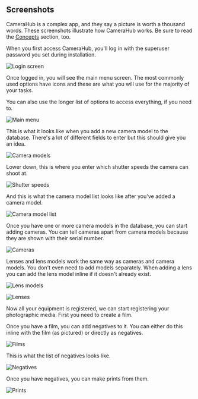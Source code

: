 ## Screenshots

CameraHub is a complex app, and they say a picture is worth a thousand words. These screenshots illustrate how CameraHub works.
Be sure to read the [Concepts](CONCEPTS.md) section, too.

When you first access CameraHub, you'll log in with the superuser password you set during installation.

![Login screen](screenshots/login.png "Login screen")

Once logged in, you will see the main menu screen. The most commonly used options have icons and these are what you will use for the majority of your tasks.

You can also use the longer list of options to access everything, if you need to.

![Main menu](screenshots/menu.png "Main menu")

This is what it looks like when you add a new camera model to the database. There's a lot of different fields to enter but this should give you an idea.

![Camera models](screenshots/cameramodeladd.png "Camera models")

Lower down, this is where you enter which shutter speeds the camera can shoot at.

![Shutter speeds](screenshots/cameramodelshutterspeed.png "Shutter speeds")

And this is what the camera model list looks like after you've added a camera model.

![Camera model list](screenshots/cameramodellist.png "Camera model list")

Once you have one or more camera models in the database, you can start adding cameras. You can tell cameras apart from camera models because they are shown with their serial number.

![Cameras](screenshots/camera.png "Cameras")

Lenses and lens models work the same way as cameras and camera models. You don't even need to add models separately. When adding a lens you can add the lens model inline if it doesn't already exist.

![Lens models](screenshots/lensmodel.png "Lens models")

![Lenses](screenshots/lens.png "Lenses")

Now all your equipment is registered, we can start registering your photographic media. First you need to create a film.

Once you have a film, you can add negatives to it. You can either do this inline with the film (as pictured) or directly as negatives.

![Films](screenshots/film.png "Films")

This is what the list of negatives looks like.

![Negatives](screenshots/negative.png "Negatives")

Once you have negatives, you can make prints from them.

![Prints](screenshots/print.png "Prints")
